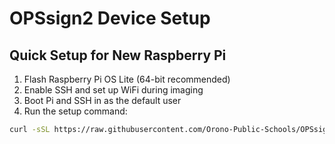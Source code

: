 # OPSsign2 Device Setup

## Quick Setup for New Raspberry Pi

1. Flash Raspberry Pi OS Lite (64-bit recommended)
2. Enable SSH and set up WiFi during imaging
3. Boot Pi and SSH in as the default user
4. Run the setup command:

```bash
curl -sSL https://raw.githubusercontent.com/Orono-Public-Schools/OPSsign2/main/device/install.sh | bash
